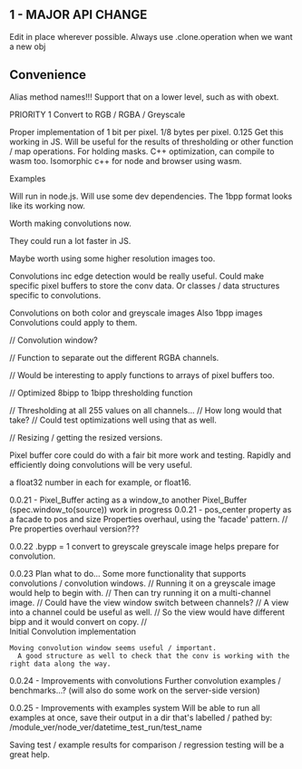 1 - MAJOR API CHANGE
--------------------

Edit in place wherever possible.
Always use .clone.operation when we want a new obj

Convenience
-----------

Alias method names!!!
Support that on a lower level, such as with obext.

PRIORITY 1 Convert to RGB / RGBA / Greyscale

Proper implementation of 1 bit per pixel. 1/8 bytes per pixel. 0.125
  Get this working in JS. Will be useful for the results of thresholding or other function / map operations. For holding masks.
  C++ optimization, can compile to wasm too. Isomorphic c++ for node and browser using wasm.




Examples

Will run in node.js. Will use some dev dependencies.
The 1bpp format looks like its working now.


Worth making convolutions now.

They could run a lot faster in JS.

Maybe worth using some higher resolution images too.

Convolutions inc edge detection would be really useful.
Could make specific pixel buffers to store the conv data.
  Or classes / data structures specific to convolutions.

Convolutions on both color and greyscale images
Also 1bpp images
Convolutions could apply to them.

// Convolution window?

// Function to separate out the different RGBA channels.

// Would be interesting to apply functions to arrays of pixel buffers too.

// Optimized 8bipp to 1bipp thresholding function

// Thresholding at all 255 values on all channels...
//  How long would that take?
//   Could test optimizations well using that as well.

// Resizing / getting the resized versions.

Pixel buffer core could do with a fair bit more work and testing.
Rapidly and efficiently doing convolutions will be very useful.


 a float32 number in each for example, or float16.




0.0.21 - Pixel_Buffer acting as a window_to another Pixel_Buffer (spec.window_to(source))
  work in progress
  0.0.21 - pos_center property as a facade to pos and size
   Properties overhaul, using the 'facade' pattern.
    // Pre properties overhaul version???

0.0.22
  .bypp = 1 convert to greyscale
   greyscale image helps prepare for convolution.

0.0.23
  Plan what to do...
  Some more functionality that supports convolutions / convolution windows.
  // Running it on a greyscale image would help to begin with.
  //  Then can try running it on a multi-channel image.
  //   Could have the view window switch between channels?
  //  A view into a channel could be useful as well.
  //   So the view would have different bipp and it would convert on copy.
  //   
  Initial Convolution implementation


  



    Moving convolution window seems useful / important.
      A good structure as well to check that the conv is working with the right data along the way.


0.0.24 - Improvements with convolutions
  Further convolution examples / benchmarks...?
    (will also do some work on the server-side version)



0.0.25 - Improvements with examples system
  Will be able to run all examples at once, save their output in a dir that's labelled / pathed by:
    /module_ver/node_ver/datetime_test_run/test_name

  Saving test / example results for comparison / regression testing will be a great help.





